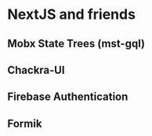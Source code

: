 # NextJS and friends

## Mobx State Trees (mst-gql)

## Chackra-UI

## Firebase Authentication

## Formik
